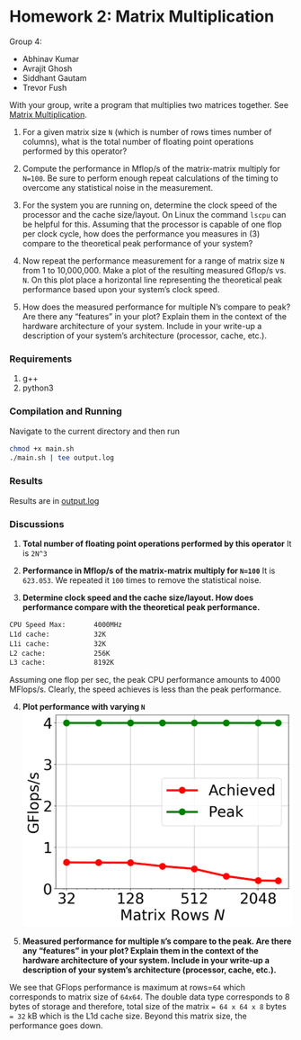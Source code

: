 # Homework 2: Matrix Multiplication

Group 4: 
- Abhinav Kumar
- Avrajit Ghosh
- Siddhant Gautam
- Trevor Fush

With your group, write a program that multiplies two matrices together. See [Matrix Multiplication](http://mathworld.wolfram.com/MatrixMultiplication.html).

1. For a given matrix size `N` (which is number of rows times number of columns), what is the total number of floating point operations performed by this operator?

2. Compute the performance in Mflop/s of the matrix-matrix multiply for `N=100`. Be sure to perform enough repeat calculations of the timing to overcome any statistical noise in the measurement.

3. For the system you are running on, determine the clock speed of the processor and the cache size/layout. On Linux the command ```lscpu``` can be helpful for this. Assuming that the processor is capable of one flop per clock cycle, how does the performance you measures in (3) compare to the theoretical peak performance of your system?

4. Now repeat the performance measurement for a range of matrix size ```N``` from 1 to 10,000,000. Make a plot of the resulting measured Gflop/s vs. ```N```. On this plot place a horizontal line representing the theoretical peak performance based upon your system’s clock speed.

5. How does the measured performance for multiple N’s compare to peak? Are there any “features” in your plot? Explain them in the context of the hardware architecture of your system. Include in your write-up a description of your system’s architecture (processor, cache, etc.).


### Requirements
1. g++
2. python3

### Compilation and Running
Navigate to the current directory and then run
```bash
chmod +x main.sh
./main.sh | tee output.log
```

### Results 
Results are in [output.log](output/output.log)

### Discussions
1. **Total number of floating point operations performed by this operator**
It is `2N^3`

2. **Performance in Mflop/s of the matrix-matrix multiply for `N=100`**
It is `623.053`. We repeated it `100` times to remove the statistical noise.

3. **Determine clock speed and the cache size/layout. How does performance compare with the theoretical peak performance.**

```bash
CPU Speed Max:       4000MHz
L1d cache:           32K
L1i cache:           32K
L2 cache:            256K
L3 cache:            8192K
```
Assuming one flop per sec, the peak CPU performance amounts to 4000 MFlops/s. Clearly, the speed achieves is less than the peak performance.

4. **Plot performance with varying `N`**
![GFlops vs N](gflops_vs_tot_elem.png?raw=true "Title")


5. **Measured performance for multiple `N`’s compare to the peak. Are there any “features” in your plot? Explain them in the context of the hardware architecture of your system. Include in your write-up a description of your system’s architecture (processor, cache, etc.).**

We see that GFlops performance is maximum at rows=`64` which corresponds to matrix size of `64x64`. The double data type corresponds to 8 bytes of storage and therefore, total size of the matrix `= 64 x 64 x 8` bytes `= 32` kB which is the L1d cache size. Beyond this matrix size, the performance goes down.
